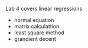 Lab 4 covers linear regressions
* normal equation
* matrix calculattion 
* least square method
* grandient decent

